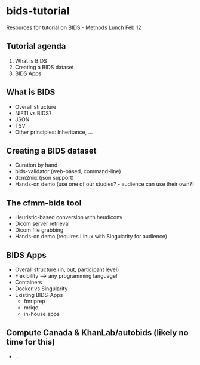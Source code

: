 # bids-tutorial
Resources for tutorial on BIDS - Methods Lunch Feb 12


## Tutorial agenda
1. What is BIDS
2. Creating a BIDS dataset
3. BIDS Apps



## What is BIDS

* Overall structure
* NIFTI vs BIDS?
* JSON
* TSV
* Other principles: Inheritance, ...


## Creating a BIDS dataset

* Curation by hand
* bids-validator (web-based, command-line)
* dcm2niix (json support)
* Hands-on demo (use one of our studies? - audience can use their own?)

## The cfmm-bids tool 

* Heuristic-based conversion with heudiconv
* Dicom server retrieval
* Dicom file grabbing
* Hands-on demo (requires Linux with Singularity for audience)


## BIDS Apps

* Overall structure (in, out, participant level)
* Flexibility --> any programming language!
* Containers
* Docker vs Singularity
* Existing BIDS-Apps
  * fmriprep
  * mriqc
  * in-house apps 


## Compute Canada & KhanLab/autobids (likely no time for this)

* ...
